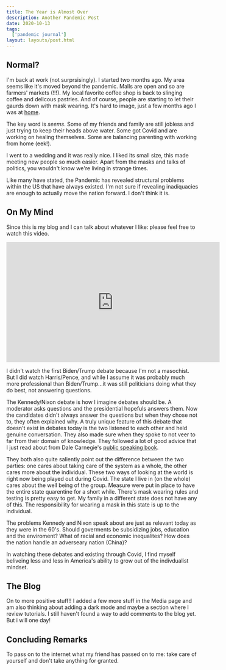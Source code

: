 ```yaml
---
title: The Year is Almost Over
description: Another Pandemic Post
date: 2020-10-13
tags:
  ['pandemic journal']
layout: layouts/post.html
---
```


## Normal?

I'm back at work (not surprsisingly). I started two months ago. My area seems like it's moved beyond the pandemic. Malls are open and so are farmers' markets (!!!). My local favorite coffee shop is back to slinging coffee and delicous pastries. And of course, people are starting to let their gaurds down with mask wearing. It's hard to image, just a few months ago I was at [home](https://smolnotes.netlify.app/posts/2020-04-30-reading/).

The key word is *seems*. Some of my friends and family are still jobless and just trying to keep their heads above water. Some got Covid and are working on healing themselves. Some are balancing parenting with working from home (eek!). 

I went to a wedding and it was really nice. I liked its small size, this made meeting new people so much easier. Apart from the masks and talks of politics, you wouldn't know we're living in strange times. 

Like many have stated, the Pandemic has revealed structural problems within the US that have always existed. I'm not sure if revealing inadiquacies are enough to actually move the nation forward. I don't think it is.

## On My Mind

Since this is my blog and I can talk about whatever I like: please feel free to watch this video.

<iframe width="560" height="315" src="https://www.youtube.com/embed/AYP8-oxq8ig" frameborder="0" allow="accelerometer; autoplay; clipboard-write; encrypted-media; gyroscope; picture-in-picture" allowfullscreen></iframe>

I didn't watch the first Biden/Trump debate because I'm not a masochist. But I did watch Harris/Pence, and while I assume it was probably much more professional than Biden/Trump...it was still politicians doing what they do best, not answering questions.

The Kennedy/Nixon debate is how I imagine debates should be. A moderator asks questions and the presidential hopefuls answers them. Now the candidates didn't always answer the questions but when they chose not to, they often explained why. A truly unique feature of this debate that doesn't exist in debates today is the two listened to each other and held genuine conversation. They also made sure when they spoke to not veer to far from their domain of knowledge. They followed a lot of good advice that I just read about from Dale Carnegie's [public speaking book](https://www.google.com/books/edition/The_Quick_and_Easy_Way_to_Effective_Spea/qQaCDwAAQBAJ?hl=en&gbpv=1&printsec=frontcover).

They both also quite saliently point out the difference between the two parties: one cares about taking care of the system as a whole, the other cares more about the individual. These two ways of looking at the world is right now being played out during Covid. The state I live in (on the whole) cares about the well being of the group. Measure were put in place to have the entire state quarentine for a short while. There's mask wearing rules and testing is pretty easy to get. My family in a different state does not have any of this. The responsibility for wearing a mask in this state is up to the individual.

The problems Kennedy and Nixon speak about are just as relevant today as they were in the 60's. Should goverments be subsidizing jobs, education and the enviroment? What of racial and economic inequalites? How does the nation handle an adverseary nation (China)?

In watching these debates and existing through Covid, I find myself beliveing less and less in America's ability to grow out of the indivdualist mindset.

## The Blog

On to more positive stuff!! I added a few more stuff in the Media page and am also thinking about adding a dark mode and maybe a section where I review tutorials. I still haven't found a way to add comments to the blog yet. But i will one day!

## Concluding Remarks

To pass on to the internet what my friend has passed on to me: take care of yourself and don't take anything for granted. 